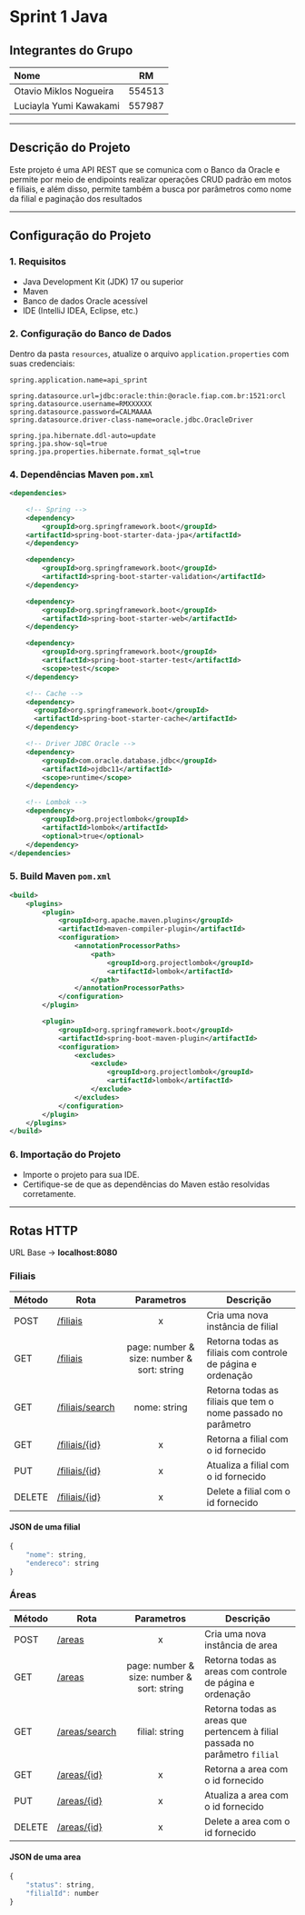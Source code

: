 # Sprint 1 Java

## Integrantes do Grupo

| Nome                   |   RM   |
| :--------------------- | :----: |
| Otavio Miklos Nogueira | 554513 |
| Luciayla Yumi Kawakami | 557987 |

---

## Descrição do Projeto

Este projeto é uma API REST que se comunica com o Banco da Oracle e
permite por meio de endipoints realizar operações CRUD padrão em motos e
filiais, e além disso, permite também a busca por parâmetros como nome da
filial e paginação dos resultados

---

## Configuração do Projeto

### 1. Requisitos

- Java Development Kit (JDK) 17 ou superior
- Maven
- Banco de dados Oracle acessível
- IDE (IntelliJ IDEA, Eclipse, etc.)

### 2. Configuração do Banco de Dados

Dentro da pasta `resources`, atualize o arquivo `application.properties` com suas credenciais:

```properties
spring.application.name=api_sprint

spring.datasource.url=jdbc:oracle:thin:@oracle.fiap.com.br:1521:orcl
spring.datasource.username=RMXXXXXX
spring.datasource.password=CALMAAAA
spring.datasource.driver-class-name=oracle.jdbc.OracleDriver

spring.jpa.hibernate.ddl-auto=update
spring.jpa.show-sql=true
spring.jpa.properties.hibernate.format_sql=true
```

### 4. Dependências Maven `pom.xml`

```xml
<dependencies>

    <!-- Spring -->
    <dependency>
        <groupId>org.springframework.boot</groupId>
    <artifactId>spring-boot-starter-data-jpa</artifactId>
    </dependency>

    <dependency>
        <groupId>org.springframework.boot</groupId>
        <artifactId>spring-boot-starter-validation</artifactId>
    </dependency>

    <dependency>
        <groupId>org.springframework.boot</groupId>
        <artifactId>spring-boot-starter-web</artifactId>
    </dependency>

    <dependency>
        <groupId>org.springframework.boot</groupId>
        <artifactId>spring-boot-starter-test</artifactId>
        <scope>test</scope>
    </dependency>

    <!-- Cache -->
    <dependency>
      <groupId>org.springframework.boot</groupId>
      <artifactId>spring-boot-starter-cache</artifactId>
    </dependency>

    <!-- Driver JDBC Oracle -->
    <dependency>
        <groupId>com.oracle.database.jdbc</groupId>
        <artifactId>ojdbc11</artifactId>
        <scope>runtime</scope>
    </dependency>

    <!-- Lombok -->
    <dependency>
        <groupId>org.projectlombok</groupId>
        <artifactId>lombok</artifactId>
        <optional>true</optional>
    </dependency>
</dependencies>
```

### 5. Build Maven `pom.xml`

```xml
<build>
    <plugins>
        <plugin>
            <groupId>org.apache.maven.plugins</groupId>
            <artifactId>maven-compiler-plugin</artifactId>
            <configuration>
                <annotationProcessorPaths>
                    <path>
                        <groupId>org.projectlombok</groupId>
                        <artifactId>lombok</artifactId>
                    </path>
                </annotationProcessorPaths>
            </configuration>
        </plugin>

        <plugin>
            <groupId>org.springframework.boot</groupId>
            <artifactId>spring-boot-maven-plugin</artifactId>
            <configuration>
                <excludes>
                    <exclude>
                        <groupId>org.projectlombok</groupId>
                        <artifactId>lombok</artifactId>
                    </exclude>
                </excludes>
            </configuration>
        </plugin>
    </plugins>
</build>
```

### 6. Importação do Projeto

- Importe o projeto para sua IDE.
- Certifique-se de que as dependências do Maven estão resolvidas corretamente.

---

## Rotas HTTP

URL Base -> **localhost:8080**

### Filiais

| Método | Rota | Parametros | Descrição |
| ------ | ---- | :--------: | --------- |
| POST   | [/filiais](localhost:8080/filiais) | x | Cria uma nova instância de filial |
| GET    | [/filiais](localhost:8080/filiais?page=0&size=10&sort=nome) | page: number & size: number & sort: string | Retorna todas as filiais com controle de página e ordenação |
| GET    | [/filiais/search](localhost:8080/filiais/search?nome=Filial1) | nome: string | Retorna todas as filiais que tem o nome passado no parâmetro |
| GET    | [/filiais/{id}](localhost:8080/filiais/1) | x | Retorna a filial com o id fornecido |
| PUT    | [/filiais/{id}](localhost:8080/filiais/1) | x | Atualiza a filial com o id fornecido |
| DELETE | [/filiais/{id}](localhost:8080/filiais/1) | x | Delete a filial com o id fornecido |

#### JSON de uma filial

```javascript
{
    "nome": string,
    "endereco": string
}
```

### Áreas

| Método | Rota | Parametros | Descrição |
| ------ | ---- | :--------: | --------- |
| POST   | [/areas](localhost:8080/areas) | x | Cria uma nova instância de area |
| GET    | [/areas](localhost:8080/areas?page=0&size=10&sort=status) | page: number & size: number & sort: string | Retorna todas as areas com controle de página e ordenação |
| GET    | [/areas/search](localhost:8080/areas/search?filial=Filial1) | filial: string | Retorna todas as areas que pertencem à filial passada no parâmetro `filial` |
| GET    | [/areas/{id}](localhost:8080/areas/1) | x | Retorna a area com o id fornecido |
| PUT    | [/areas/{id}](localhost:8080/areas/1) | x | Atualiza a area com o id fornecido |
| DELETE | [/areas/{id}](localhost:8080/areas/1) | x | Delete a area com o id fornecido |

#### JSON de uma area

```javascript
{
    "status": string,
    "filialId": number
}
```
